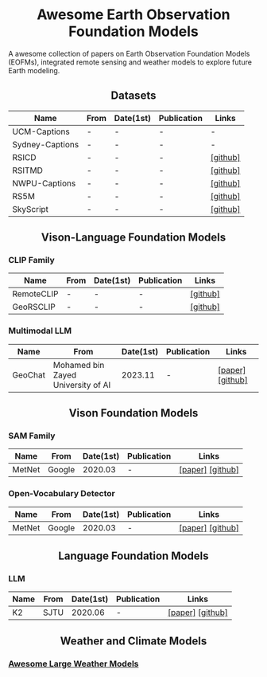 <h1 align="center">Awesome Earth Observation Foundation Models</h2>

A awesome collection of papers on Earth Observation Foundation Models (EOFMs), integrated remote sensing and weather models to explore future Earth modeling.

<h2 align="center">Datasets</h2>

| Name     | From            | Date(1st) | Publication | Links                                     |
| ------------- | --------------- | ---------------- | -------------- | ------------------------------------------------------------ |
| UCM-Captions   | -        | -        | -              | - |
| Sydney-Captions   | -        | -        | -              | - |
| RSICD   | -        | -        | -              | [[github]](https://github.com/201528014227051/RSICD_optimal) |
| RSITMD   | -        | -        | -              | [[github]](https://github.com/xiaoyuan1996/AMFMN/tree/master/RSITMD) |
| NWPU-Captions   | -        | -        | -              | [[github]](https://github.com/HaiyanHuang98/NWPU-Captions) |
| RS5M   | -        | -        | -              | [[github]](https://github.com/om-ai-lab/RS5M) |
| SkyScript   | -        | -        | -              | [[github]](https://github.com/wangzhecheng/SkyScript) |


<h2 align="center">Vison-Language Foundation Models</h2>

### CLIP Family
| Name     | From            | Date(1st) | Publication | Links                                     |
| ------------- | --------------- | ---------------- | -------------- | ------------------------------------------------------------ |
| RemoteCLIP   | -        | -        | -              | [[github]](https://github.com/ChenDelong1999/RemoteCLIP) |
| GeoRSCLIP   | -        | -        | -              | [[github]](https://github.com/om-ai-lab/RS5M) |

### Multimodal LLM
| Name     | From            | Date(1st) | Publication | Links                                     |
| ------------- | --------------- | ---------------- | -------------- | ------------------------------------------------------------ |
| GeoChat   | Mohamed bin Zayed University of AI        | 2023.11        | -              | [[paper]](https://arxiv.org/abs/2311.15826) [[github]](https://github.com/mbzuai-oryx/GeoChat) |

<h2 align="center">Vison Foundation Models</h2>

### SAM Family
| Name     | From            | Date(1st) | Publication | Links                                     |
| ------------- | --------------- | ---------------- | -------------- | ------------------------------------------------------------ |
| MetNet   | Google        | 2020.03        | -              | [[paper]](https://arxiv.org/abs/2003.12140) [[github]](https://github.com/openclimatefix/metnet) |

### Open-Vocabulary Detector
| Name     | From            | Date(1st) | Publication | Links                                     |
| ------------- | --------------- | ---------------- | -------------- | ------------------------------------------------------------ |
| MetNet   | Google        | 2020.03        | -              | [[paper]](https://arxiv.org/abs/2003.12140) [[github]](https://github.com/openclimatefix/metnet) |

<h2 align="center">Language Foundation Models</h2>

### LLM
| Name     | From            | Date(1st) | Publication | Links                                     |
| ------------- | --------------- | ---------------- | -------------- | ------------------------------------------------------------ |
| K2   | SJTU        | 2020.06        | -              | [[paper]](https://arxiv.org/abs/2003.12140) [[github]](https://github.com/davendw49/k2) |

<h2 align="center">Weather and Climate Models</h2>

### [Awesome Large Weather Models](https://github.com/jaychempan/Awesome-LWMs)